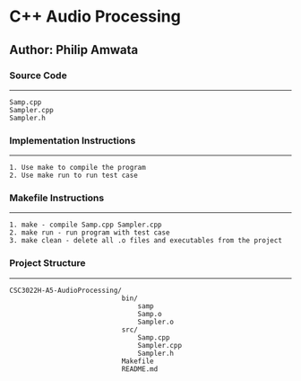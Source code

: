 # C++ Audio Processing

## Author: Philip Amwata

### Source Code

---

    Samp.cpp
    Sampler.cpp
    Sampler.h

### Implementation Instructions

---

    1. Use make to compile the program
    2. Use make run to run test case

### Makefile Instructions

---

    1. make - compile Samp.cpp Sampler.cpp
    2. make run - run program with test case
    3. make clean - delete all .o files and executables from the project

### Project Structure

---

    CSC3022H-A5-AudioProcessing/
                                bin/
                                    samp
                                    Samp.o
                                    Sampler.o
                                src/
                                    Samp.cpp
                                    Sampler.cpp
                                    Sampler.h
                                Makefile
                                README.md
